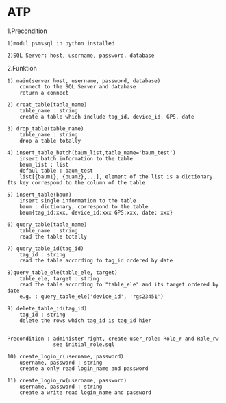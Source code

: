 # ATP

1.Precondition

	1)modul psmssql in python installed
	
	2)SQL Server: host, username, password, database

	
2.Funktion

	1) main(server host, username, password, database)
		connect to the SQL Server and database
		return a connect
	
	2) creat_table(table_name)
		table_name : string
		create a table which include tag_id, device_id, GPS, date
	
	3) drop_table(table_name)
		table_name : string
		drop a table totally
		
	4) insert_table_batch(baum_list,table_name='baum_test')
		insert batch information to the table 
		baum_list : list
		defaul table : baum_test
		list[{baum1}, {buam2},...], element of the list is a dictionary. Its key correspond to the column of the table
		
	5) insert_table(baum)
		insert single information to the table
		baum : dictionary, correspond to the table 
		baum{tag_id:xxx, device_id:xxx GPS:xxx, date: xxx}
		
	6) query_table(table_name)
		table_name : string
		read the table totally
		
	7) query_table_id(tag_id)
		tag_id : string
		read the table according to tag_id ordered by date

	8)query_table_ele(table_ele, target)
		table_ele, target : string
		read the table according to "table_ele" and its target ordered by date
		e.g. : query_table_ele('device_id', 'rgs23451')
		
	9) delete_table_id(tag_id)
		tag_id : string
		delete the rows which tag_id is tag_id hier
		
		
	Precondition : administer right, create user_role: Role_r and Role_rw 
				   see initial_role.sql
	
	10) create_login_r(username, password)
		username, password : string
		create a only read login_name and password 
		
	11) create_login_rw(username, password)
		username, password : string
		create a write read login_name and password		
		
	
